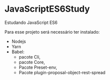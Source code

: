 # JavaScriptES6Study
Estudando JavaScript ES6 


Para esse projeto será necessário ter instalado:
- Nodejs
- Yarn
- Babel:
    - pacote Cli,
    - pacote Core, 
    - Pacote Preset-env,
    - Pacote plugin-proposal-object-rest-spread
